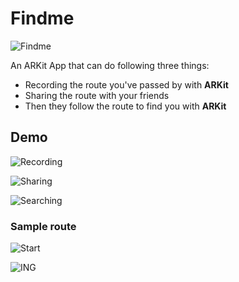 # Findme

![Findme](https://github.com/mmoaay/Findme/blob/develop/findme_320_320.png)

An ARKit App that can do following three things:

- Recording the route you've passed by with **ARKit**
- Sharing the route with your friends
- Then they follow the route to find you with **ARKit**

## Demo

![Recording](https://github.com/mmoaay/Findme/blob/develop/Findme/resources/findme_recording.gif)

![Sharing](https://github.com/mmoaay/Findme/blob/develop/Findme/resources/findme_sharing.gif)

![Searching](https://github.com/mmoaay/Findme/blob/develop/Findme/resources/findme_searching.gif)

### Sample route

![Start](https://github.com/mmoaay/Findme/blob/develop/Findme/resources/findme_demo_001.jpeg)

![ING](https://github.com/mmoaay/Findme/blob/develop/Findme/resources/findme_demo_002.jpeg)
